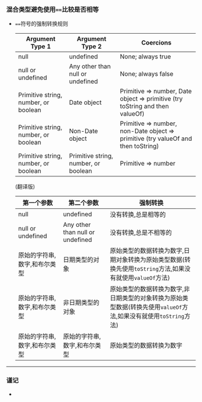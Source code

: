 ### 混合类型避免使用`==`比较是否相等

+ `==`符号的强制转换规则

  | Argument Type 1        | Argument Type 2          |Coercions |
  | ------------- |-------------| -----|
  |   null    | undefined | None; always true |
  | null or undefined      | Any other than null or undefined      |   None; always false |
  | Primitive string, number, or boolean | Date object      |    Primitive => number, Date object => primitive (try toString and then valueOf) |
  | Primitive string, number, or boolean | Non-Date object      |    Primitive => number, non-Date object => primitive (try valueOf and then toString) |
  | Primitive string, number, or boolean | Primitive string, number, or boolean      |    Primitive => number |
  
  (翻译版)
  
  | 第一个参数        | 第二个参数         | 强制转换 |
  | ------------- |-------------| -----|
  |   null    | undefined | 没有转换,总是相等的 |
  | null or undefined      | Any other than null or undefined      |   没有转换,总是不相等的 |
  | 原始的字符串,数字,和布尔类型 | 日期类型的对象      |   原始类型的数据转换为数字,日期对象转换为原始类型数据(转换先使用`toString`方法,如果没有就使用`valueOf`方法)  |
  | 原始的字符串,数字,和布尔类型 | 非日期类型的对象      |    原始类型的数据转换为数字,非日期类型的对象转换为原始类型数据(转换先使用`valueOf`方法,如果没有就使用`toString`方法) |
  | 原始的字符串,数字,和布尔类型 | 原始的字符串,数字,和布尔类型     |    原始类型的数据转换为数字 |
  
------

### 谨记
+ 